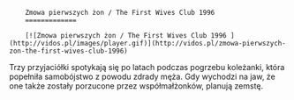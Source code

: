 
        Zmowa pierwszych żon / The First Wives Club 1996 
        =============
        
        [![Zmowa pierwszych żon / The First Wives Club 1996 ](http://vidos.pl/images/player.gif)](http://vidos.pl/zmowa-pierwszych-zon-the-first-wives-club-1996)
        
        
 Trzy przyjaciółki spotykają się po latach podczas pogrzebu koleżanki, która popełniła samobójstwo z powodu zdrady męża. Gdy wychodzi na jaw, że one także zostały porzucone przez współmałżonków, planują zemstę.
    